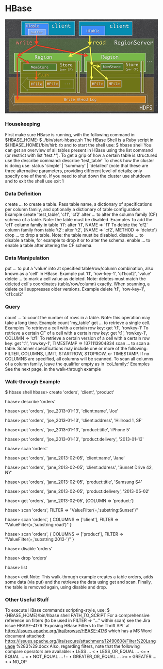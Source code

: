 # HBase

![](o_hbase_read_write_path2_small.png)

### Housekeeping

First make sure HBase is running, with the following command in $HBASE_HOME: $ ./bin/start-hbase.sh
The HBase Shell is a Ruby script in ${HBASE_HOME}/bin/hirb.rb and to start the shell use: $ hbase shell
You can get an overview of all tables present in HBase using the list command (or restrict with list 'test.*').
To get a grip of how a certain table is structured use the describe command: describe 'test_table'
To check how the cluster is doing use: status 'simple' | 'summary' | 'detailed' (note that these are three
alternative parameters, providing different level of details; only specify one of them).
If you need to shut down the cluster use shutdown and to exit the shell use exit
1 

### Data Definition
create … to create a table. Pass table name, a dictionary of specifications
 per column family, and optionally a dictionary of table configuration.
Example create 'test_table', 'cf1', 'cf2'
alter … to alter the column family (CF) schema of a table. Note: the table
 must be disabled.
Examples
 To add the 'cf1' column family in table 't1':
 alter 't1', NAME => 'f1'
 To delete the 'cf2' column family from table 't2':
 alter 't2', {NAME => 'cf2', METHOD => 'delete'}
drop … to drop a table. Note: the table must be disabled.
disable … to disable a table, for example to drop it or to alter the schema.
enable … to enable a table after altering the CF schema.

### Data Manipulation
put … to put a 'value' into at specified table/row/column combination,
 also known as a 'cell' in HBase.
Example put 't1', 'row-key-1', 'cf1:col2', 'value'
delete … to mark a cell value as deleted. Note: deletes must match the
 deleted cell's coordinates (table/row/column) exactly. When
 scanning, a delete cell suppresses older versions.
Example delete 't1', 'row-key-1', 'cf1:col2'

### Query
count … to count the number of
 rows in a table. Note: this
 operation may take a long
 time.
Example count 'my_table'
get … to retrieve a single cell.
Examples
 To retrieve a cell with a
 certain row key:
 get 't1', 'rowkey-1'
 To retrieve a certain CF of a
 cell with a certain row key:
 get 't1', 'rowkey-1',
COLUMN => 'cf1'
 To retrieve a certain version
 of a cell with a certain row
 key:
 get 't1', 'rowkey-1',
TIMESTAMP =>
1371113904834
scan … to scan a table. Scanner
 specifications may include
 one or more of the following:
 FILTER, COLUMNS, LIMIT,
 STARTROW, STOPROW, or
 TIMESTAMP. If no COLUMNS
 are specified, all columns
 will be scanned. To scan all
 columns of a column family,
 leave the qualifier empty as
 in 'col_family:'
Examples
 See the next page, in the
 walk-through example
 
### Walk-through Example
 
 $ hbase shell
hbase> create 'orders', 'client', 'product'

hbase> describe 'orders'

hbase> put 'orders', 'joe_2013-01-13', 'client:name', 'Joe'

hbase> put 'orders', 'joe_2013-01-13', 'client:address', 'Hillroad 1, SF'

hbase> put 'orders', 'joe_2013-01-13', 'product:title', 'iPhone 5'

hbase> put 'orders', 'joe_2013-01-13', 'product:delivery', '2013-01-13'

hbase> scan 'orders'

hbase> put 'orders', 'jane_2013-02-05', 'client:name', 'Jane'

hbase> put 'orders', 'jane_2013-02-05', 'client:address', 'Sunset Drive 42, NY'

hbase> put 'orders', 'jane_2013-02-05', 'product:title', 'Samsung S4'

hbase> put 'orders', 'jane_2013-02-05', 'product:delivery', '2013-05-02'

hbase> get 'orders', 'jane_2013-02-05', {COLUMN => 'product:'}

hbase> scan 'orders', FILTER => "ValueFilter(=,'substring:Sunset')"

hbase> scan 'orders', { COLUMNS => ['client'], FILTER =>
 "ValueFilter(=,'substring:road')" }

hbase> scan 'orders', { COLUMNS => ['product'], FILTER =>
 "ValueFilter(=,'substring:2013-')" }

hbase> disable 'orders'

hbase> drop 'orders'

hbase> list

hbase> exit
Note: This walk-through example creates a table orders, adds some data (via put) and the retrieves the data using
get and scan. Finally, the table is removed again, using disable and drop.

### Other Useful Stuff

To execute HBase commands scripting-style, use:
$ {HBASE_HOME}/bin/hbase shell PATH_TO_SCRIPT
For a comprehensive reference on filters (to be used in FILTER => "..." within scan) see the Jira issue
HBASE-4176 'Exposing HBase Filters to the Thrift API' at https://issues.apache.org/jira/browse/HBASE-4176 which has
a MS Word document attached: https://issues.apache.org/jira/secure/attachment/12490608/Filter%20Language
%283%29.docx
Also, regarding filters, note that the following compare operators are available:
▪ LESS … <
▪ LESS_OR_EQUAL … <=
▪ EQUAL … =
▪ NOT_EQUAL … !=
▪ GREATER_OR_EQUAL … >=
▪ GREATER … >
▪ NO_OP